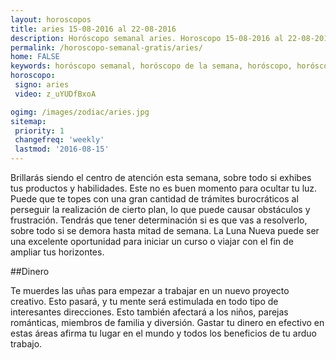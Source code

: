 ```yaml
---
layout: horoscopos
title: aries 15-08-2016 al 22-08-2016 
description: Horóscopo semanal aries. Horoscopo 15-08-2016 al 22-08-2016. Horoscopos univision gratis
permalink: /horoscopo-semanal-gratis/aries/
home: FALSE
keywords: horóscopo semanal, horóscopo de la semana, horóscopo, horóscopo gratis,horóscopos, horóscopo esperanza gracia, horoscopos aries la semana, horóscopos gratis, Tarot, Astrologia, Zodíaco, aries, horoscopo gratis
horoscopo:
 signo: aries
 video: z_uYUDfBxoA

ogimg: /images/zodiac/aries.jpg
sitemap:
 priority: 1
 changefreq: 'weekly'
 lastmod: '2016-08-15'
---
```



Brillarás siendo el centro de atención esta semana, sobre todo si exhibes tus productos y habilidades. Este no es buen momento para ocultar tu luz. Puede que te topes con una gran cantidad de trámites burocráticos al perseguir la realización de cierto plan, lo que puede causar obstáculos y frustración. Tendrás que tener determinación si es que vas a resolverlo, sobre todo si se demora hasta mitad de semana. La Luna Nueva puede ser una excelente oportunidad para iniciar un curso o viajar con el fin de ampliar tus horizontes.

##Dinero

Te muerdes las uñas para empezar a trabajar en un nuevo proyecto creativo. Esto pasará, y tu mente será estimulada en todo tipo de interesantes direcciones. Esto también afectará a los niños, parejas románticas, miembros de familia y diversión. Gastar tu dinero en efectivo en estas áreas afirma tu lugar en el mundo y todos los beneficios de tu arduo trabajo.